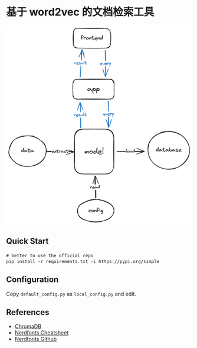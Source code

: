 # 基于 word2vec 的文档检索工具

![](./docs/modules.png)

## Quick Start

```shell
# better to use the official repo
pip install -r requirements.txt -i https://pypi.org/simple
```

## Configuration

Copy `default_config.py` as `local_config.py` and edit.

## References

- [ChromaDB](https://docs.trychroma.com/)
- [Nerdfonts Cheatsheet](https://www.nerdfonts.com/cheat-sheet)
- [Nerdfonts Github](https://github.com/ryanoasis/nerd-fonts)
